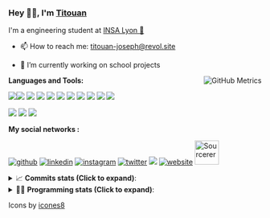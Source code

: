 <!--
**titouan-joseph/titouan-joseph** is a ✨ _special_ ✨ repository because its `README.md` (this file) appears on your GitHub profile.

Here are some ideas to get you started:

- 🔭 I’m currently working on ...
- 🌱 I’m currently learning ...
- 👯 I’m looking to collaborate on ...
- 🤔 I’m looking for help with ...
- 💬 Ask me about ...
- 📫 How to reach me: ...
- 😄 Pronouns: ...
- ⚡ Fun fact: ...
-->

### Hey 👋🏽, I'm [Titouan](https://github.com/Titouan-Joseph) 

I'm a engineering student at  [INSA Lyon 🦏](https://www.insa-lyon.fr/en/)

- 📫 How to reach me: [titouan-joseph@revol.site](mailto:titouan-joseph@revol.site)
- 🔭 I’m currently working on school projects


  <img align="right" alt="GitHub Metrics" src="https://metrics.lecoq.io/titouan-joseph" />

**Languages and Tools:**

[<img src="https://img.icons8.com/color/48/000000/python.png"/>]()[<img src="https://img.icons8.com/color/48/000000/java-coffee-cup-logo.png"/>]() [<img src="https://img.icons8.com/color/48/000000/c-programming.png"/>]() [<img src="https://img.icons8.com/color/48/000000/javascript.png"/>]() [<img src="https://img.icons8.com/color/48/000000/selenium-test-automation.png"/>]() [<img src="https://img.icons8.com/color/48/000000/git.png"/>]() [<img src="https://img.icons8.com/color/48/000000/console.png"/>]() [<img src="https://img.icons8.com/color/48/000000/android-os.png"/>]() [<img src="https://img.icons8.com/color/48/000000/pycharm.png"/>]() [<img src="https://img.icons8.com/color/48/000000/virtualbox.png"/>]() [<img src="https://img.icons8.com/color/48/000000/windows-10.png"/>]()

[<img src="https://img.icons8.com/color/48/000000/linux.png"/>]() [<img src="https://img.icons8.com/color/48/000000/nginx.png"/>]() [<img src="https://img.icons8.com/color/48/000000/raspberry-pi.png"/>]()

**My social networks :**

[<img src='https://img.icons8.com/fluent/48/000000/github.png' alt="github">](https://github.com/titouan-joseph)  [<img src='https://img.icons8.com/color/48/000000/linkedin.png' alt='linkedin'>](https://www.linkedin.com/in/titouan-joseph-revol/)  [<img src='https://img.icons8.com/color/48/000000/instagram-new.png' alt='instagram'>](https://www.instagram.com/tit_re/)  [<img src='https://img.icons8.com/color/48/000000/twitter.png' alt='twitter'>](https://twitter.com/josephrevol) [<img src="https://img.icons8.com/color/48/000000/facebook.png"/>](https://www.facebook.com/titre01) [<img src='https://img.icons8.com/fluent/48/000000/website.png' alt='website'>](https://titouan-joseph.revol.site) [<img src="https://sourcerer.io/icons/logo-sharing.svg" height="48px" alt="Sourcerer">](https://sourcerer.io/titouan-joseph) 

<details>
 <summary>📈 <b>Commits stats (Click to expand)</b>: </summary>
    <a href="https://sourcerer.io/titouan-joseph"><img src="https://img.shields.io/badge/Python-148%20commits-orange.svg" alt=""></a>
    <a href="https://sourcerer.io/titouan-joseph"><img src="https://img.shields.io/badge/Java-27%20commits-orange.svg" alt=""></a>
    <a href="https://sourcerer.io/titouan-joseph"><img src="https://img.shields.io/badge/C-23%20commits-orange.svg" alt=""></a>
    <a href="https://sourcerer.io/titouan-joseph"><img src="https://img.shields.io/badge/JavaScript-18%20commits-orange.svg" alt=""></a>
</details>


<details>
 <summary>👨‍💻 <b>Programming stats (Click to expand)</b>: </summary>
<!--START_SECTION:waka-->
**🐱 My Github Data** 

> 🏆 511 Contributions in the Year 2020
 > 
> 📦 17.9 kB Used in Github's Storage 
 > 
> 🚫 Not Opted to Hire
 > 
> 📜 23 Public Repositories 
 > 
23 Private Repository 
 > 
**I'm an Early 🐤** 

```text
🌞 Morning    69 commits     ████░░░░░░░░░░░░░░░░░░░░░   16.27% 
🌆 Daytime    172 commits    ██████████░░░░░░░░░░░░░░░   40.57% 
🌃 Evening    136 commits    ████████░░░░░░░░░░░░░░░░░   32.08% 
🌙 Night      47 commits     ██░░░░░░░░░░░░░░░░░░░░░░░   11.08%

```
📅 **I'm Most Productive on Wednesday** 

```text
Monday       55 commits     ███░░░░░░░░░░░░░░░░░░░░░░   12.97% 
Tuesday      65 commits     ███░░░░░░░░░░░░░░░░░░░░░░   15.33% 
Wednesday    122 commits    ███████░░░░░░░░░░░░░░░░░░   28.77% 
Thursday     50 commits     ███░░░░░░░░░░░░░░░░░░░░░░   11.79% 
Friday       40 commits     ██░░░░░░░░░░░░░░░░░░░░░░░   9.43% 
Saturday     45 commits     ██░░░░░░░░░░░░░░░░░░░░░░░   10.61% 
Sunday       47 commits     ██░░░░░░░░░░░░░░░░░░░░░░░   11.08%

```


📊 **This Week I Spent My Time On** 

```text
⌚︎ Time Zone: Europe/Paris

💬 Programming Languages: 
Python                   8 hrs 29 mins       ███████░░░░░░░░░░░░░░░░░░   30.95% 
Docker                   5 hrs 18 mins       ████░░░░░░░░░░░░░░░░░░░░░   19.39% 
Matlab                   3 hrs 29 mins       ███░░░░░░░░░░░░░░░░░░░░░░   12.76% 
YAML                     2 hrs 31 mins       ██░░░░░░░░░░░░░░░░░░░░░░░   9.23% 
C                        1 hr 48 mins        █░░░░░░░░░░░░░░░░░░░░░░░░   6.61%

🔥 Editors: 
WebStorm                 11 hrs 42 mins      ██████████░░░░░░░░░░░░░░░   42.71% 
Atom                     6 hrs 56 mins       ██████░░░░░░░░░░░░░░░░░░░   25.34% 
PyCharmCore              6 hrs 54 mins       ██████░░░░░░░░░░░░░░░░░░░   25.22% 
PyCharm                  1 hr 47 mins        █░░░░░░░░░░░░░░░░░░░░░░░░   6.56% 
VS Code                  2 mins              ░░░░░░░░░░░░░░░░░░░░░░░░░   0.17%

🐱‍💻 Projects: 
PRS-4TC                  8 hrs 38 mins       ████████░░░░░░░░░░░░░░░░░   31.54% 
Assomaker-frontend       7 hrs               ██████░░░░░░░░░░░░░░░░░░░   25.59% 
LDPC                     3 hrs 34 mins       ███░░░░░░░░░░░░░░░░░░░░░░   13.04% 
TP2                      3 hrs 22 mins       ███░░░░░░░░░░░░░░░░░░░░░░   12.31% 
Assomaker-backend        3 hrs 3 mins        ██░░░░░░░░░░░░░░░░░░░░░░░   11.13%

💻 Operating System: 
Windows                  27 hrs 24 mins      █████████████████████████   100.0%

```

**I Mostly Code in Python** 

```text
Python                   13 repos            ██████████████░░░░░░░░░░░   56.52% 
JavaScript               3 repos             ███░░░░░░░░░░░░░░░░░░░░░░   13.04% 
C                        2 repos             ██░░░░░░░░░░░░░░░░░░░░░░░   8.7% 
Go                       1 repo              █░░░░░░░░░░░░░░░░░░░░░░░░   4.35% 
Haskell                  1 repo              █░░░░░░░░░░░░░░░░░░░░░░░░   4.35%

```



<!--END_SECTION:waka-->

</details>

Icons by [icones8](https://icones8.fr/)